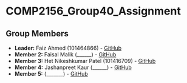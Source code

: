 # COMP2156_Group40_Assignment

## Group Members 
- **Leader:** Faiz Ahmed (101464866) - [GitHub](https://github.com/FA-student01)
- **Member 2:** Faisal Malik (______) - [GitHub](https://github.com/faisalmalik0014)
- **Member 3:** Het Nikeshkumar Patel (101416709) - [GitHub](https://github.com/hett0909)
- **Member 4:** Jashanpreet Kaur (______) - [GitHub](https://github.com/Jashan0511)
- **Member 5:** (_______) - [GitHub](https://github.com/) 
